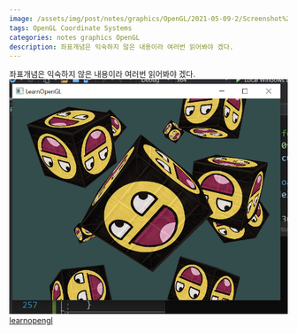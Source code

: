 ```yaml
---
image: /assets/img/post/notes/graphics/OpenGL/2021-05-09-2/Screenshot%202021-05-09%20223226.png
tags: OpenGL Coordinate Systems
categories: notes graphics OpenGL
description: 좌표개념은 익숙하지 않은 내용이라 여러번 읽어봐야 겠다. 
---
```

좌표개념은 익숙하지 않은 내용이라 여러번 읽어봐야 겠다. 
\
![](/assets/img/post/notes/graphics/OpenGL/2021-05-09-2/Screenshot%202021-05-09%20223226.png)
\
[learnopengl](https://learnopengl.com/Getting-started/Coordinate-Systems)